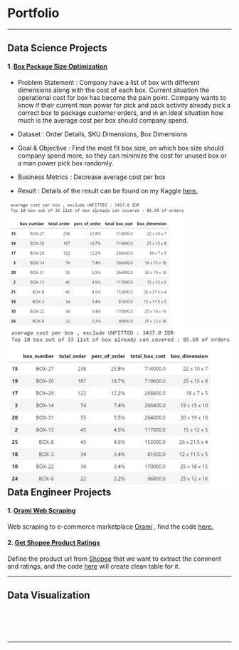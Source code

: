 # Portfolio
---
## Data Science Projects
#### 1. [Box Package Size Optimization](https://www.kaggle.com/code/anggoletomi/package-box-size-optimization)

- Problem Statement : Company have a list of box with different dimensions along with the cost of each box. Current situation the operational cost for box has become the pain point. Company wants to know if their current man power for pick and pack activity already pick a correct box to package customer orders, and in an ideal situation how much is the average cost per box should company spend.

- Dataset : Order Details, SKU Dimensions, Box Dimensions

- Goal & Objective : Find the most fit box size, on which box size should company spend more, so they can minimize the cost for unused box or a man power pick box randomly.

- Business Metrics : Decrease average cost per box

- Result : Details of the result can be found on my Kaggle [here.](https://www.kaggle.com/code/anggoletomi/package-box-size-optimization)

<img src="images/box_package_optimization_result.png?raw=true" width="400px" style="vertical-align:middle"/>
<img style="float: right;" src="images/box_package_optimization_result.png?raw=true">

---
## Data Engineer Projects

#### 1. [Orami Web Scraping](https://anggoletomi.github.io/orami_web_scraping/orami_web_scraping.html)

Web scraping to e-commerce marketplace [Orami](https://www.orami.co.id/) , find the code [here.](https://anggoletomi.github.io/orami_web_scraping/orami_web_scraping.html)

#### 2. [Get Shopee Product Ratings](https://anggoletomi.github.io/get_rating_shopee/get_rating_shopee.html)

Define the product url from [Shopee](https://shopee.co.id/) that we want to extract the comment and ratings, and the code [here](https://anggoletomi.github.io/get_rating_shopee/get_rating_shopee.html) will create clean table for it.

---
## Data Visualization
<h1 align="center"><span style="color:#FFFFFF;font-weight:700;font-size:15px">
    Tableau
</span></h1>


---

